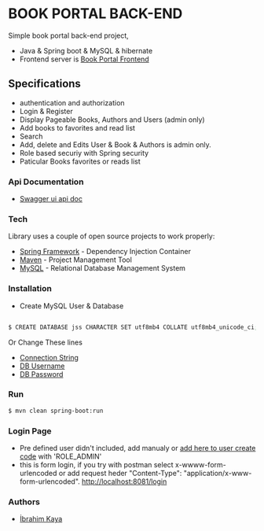 # BOOK PORTAL BACK-END
Simple book portal back-end project,

- Java & Spring boot & MySQL & hibernate
- Frontend server is [Book Portal Frontend](https://github.com/ibrahimkaya/book-portal)


## Specifications
- authentication and authorization
- Login & Register
- Display Pageable Books, Authors and Users (admin only) 
- Add books to favorites and read list
- Search 
- Add, delete and Edits User & Book & Authors is admin only.
- Role based securiy with Spring security
- Paticular Books favorites or reads list


### Api Documentation
- [Swagger ui api doc](http://localhost:8081/swagger-ui.html#/)

### Tech
Library uses a couple of open source projects to work properly:
* [Spring Framework](https://spring.io/) - Dependency Injection Container
* [Maven](https://maven.apache.org/) - Project Management Tool
* [MySQL](https://www.mysql.com/) - Relational Database Management System


### Installation
 - Create MySQL User & Database
```sh

$ CREATE DATABASE jss CHARACTER SET utf8mb4 COLLATE utf8mb4_unicode_ci;

```
Or Change These lines
* [Connection String](https://github.com/ibrahimkaya/book-portal-backend/blob/edb62c83a6fffec13c90b15ab513584d66d8dc09/src/main/resources/application.yml#L9)
* [DB Username](https://github.com/ibrahimkaya/book-portal-backend/blob/edb62c83a6fffec13c90b15ab513584d66d8dc09/src/main/resources/application.yml#L7)
* [DB Password](https://github.com/ibrahimkaya/book-portal-backend/blob/edb62c83a6fffec13c90b15ab513584d66d8dc09/src/main/resources/application.yml#L8)


### Run
```sh
$ mvn clean spring-boot:run
```

### Login Page
- Pre defined user didn't included, add manualy or [add here to user create code](https://github.com/ibrahimkaya/book-portal-backend/blob/edb62c83a6fffec13c90b15ab513584d66d8dc09/src/main/java/tr/com/obss/jss/week3spring/config/DataLoader.java#L30) with 'ROLE_ADMIN' 
- this is form login, if you try with postman select  x-wwww-form-urlencoded or add request heder "Content-Type": "application/x-www-form-urlencoded".
[http://localhost:8081/login](http://localhost:8081/login)

### Authors
* [İbrahim Kaya](https://github.com/ibrahimkaya)



